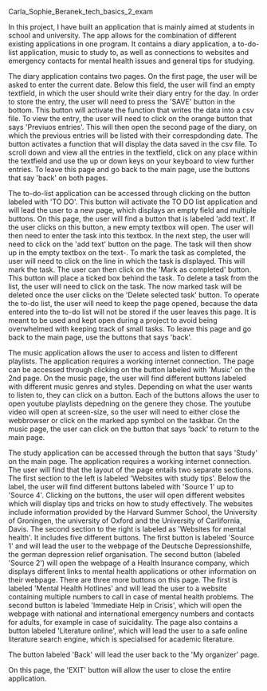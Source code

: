 Carla_Sophie_Beranek_tech_basics_2_exam

In this project, I have built an application that is mainly aimed at students in school and university. The app allows for the combination of different existing applications in one program. It contains a diary application, a to-do-list application, music to study to, as well as connections to websites and emergency contacts for mental health issues and general tips for studying.

The diary application contains two pages. On the first page, the user will be asked to enter the current date. Below this field, the user will find an empty textfield, in which the user should write their diary entry for the day. In order to store the entry, the user will need to press the 'SAVE' button in the bottom. This button will activate the function that writes the data into a csv file. To view the entry, the user will need to click on the orange button that says 'Previuos entries'. This will then open the second page of the diary, on which the previous entries will be listed with their correspdonding date. The button activates a function that will display the data saved in the csv file. To scroll down and view all the entries in the textfield, click on any place within the textfield and use the up or down keys on your keyboard to view further entries. To leave this page and go back to the main page, use the buttons that say 'back' on both pages. 

The to-do-list application can be accessed through clicking on the button labeled with 'TO DO'. This button will activate the TO DO list application and will lead the user to a new page, which displays an empty field and multiple buttons. On this page, the user will find a button that is labeled 'add text'. If the user clicks on this button, a new empty textbox will open. The user will then need to enter the task into this textbox. In the next step, the user will need to click on the 'add text' button on the page. The task will then show up in the empty textbox on the text-. To mark the task as completed, the user will need to click on the line in which the task is displayed. This will mark the task. The user can then click on the 'Mark as completed' button. This button will place a ticked box behind the task. To delete a task from the list, the user will need to click on the task. The now marked task will be deleted once the user clicks on the 'Delete selected task' button. To operate the to-do list, the user will need to keep the page opened, because the data entered into the to-do list will not be stored if the user leaves this page. It is meant to be used and kept open during a project to avoid being overwhelmed with keeping track of small tasks. 
To leave this page and go back to the main page, use the buttons that says 'back'. 

The music application allows the user to access and listen to different playlists. The application requires a working internet connection. The page can be accessed through clicking on the button labeled with 'Music' on the 2nd page. On the music page, the user will find  different buttons labeled with different music genres and styles. Depending on what the user wants to listen to, they can click on a button. Each of the buttons allows the user to open youtube playlists depedning on the genere they chose. The youtube video will open at screen-size, so the user will need to either close the webbrowser or click on the marked app symbol on the taskbar. On the music page, the user can click on the button that says 'back' to return to the main page.

The study application can be accessed through the button that says 'Study' on the main page. The application requires a working internet connection. The user will find that the layout of the page entails two separate sections. The first section to the left is labeled 'Websites with study tips'. Below the label, the user will find different buttons labeled with 'Source 1' up to 'Source 4'. Clicking on the buttons, the user will open different websites which will display tips and tricks on how to study effectively. The websites include information provided by the Harvard Summer School, the University of Groningen, the university of Oxford and the University of Carlifornia, Davis. The second section to the right is labeled as 'Websites for mental health'. It includes five different buttons. The first button is labeled 'Source 1' and will lead the user to the webpage of the Deutsche Depressionshilfe, the german depression relief organisation. The second button (labeled 'Source 2') will open the webpage of a Health Insurance company, which displays different links to mental health applications or other information on their webpage. There are three more buttons on this page. The first is labeled 'Mental Health Hotlines' and will lead the user to a website containing multiple numbers to call in case of mental health problems. The second button is labeled 'Immediate Help in Crisis', which will open the webpage with national and international emergency numbers and contacts for adults, for example in case of suicidality. The page also contains a button labeled 'Literature online', which will lead the user to a safe online literature search engine, which is specialised for academic literature. 

The button labeled 'Back' will lead the user back to the 'My organizer' page. 

On this page, the 'EXIT' button will allow the user to close the entire application. 
